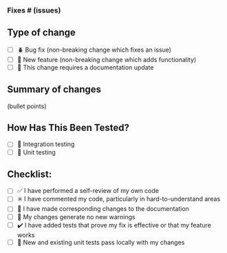 ### Fixes # (issues)

## Type of change
- [ ] :beetle: Bug fix (non-breaking change which fixes an issue)
- [ ] :hatching_chick: New feature (non-breaking change which adds functionality)
- [ ] :page_with_curl: This change requires a documentation update

## Summary of changes
(bullet points)

## How Has This Been Tested?
- [ ] :black_square_button: Integration testing
- [ ] :white_square_button: Unit testing

## Checklist:
- [ ] :white_check_mark: I have performed a self-review of my own code
- [ ] :eight_spoked_asterisk: I have commented my code, particularly in hard-to-understand areas
- [ ] :page_facing_up: I have made corresponding changes to the documentation
- [ ] :no_entry_sign: My changes generate no new warnings
- [ ] :heavy_check_mark: I have added tests that prove my fix is effective or that my feature works
- [ ] :100: New and existing unit tests pass locally with my changes